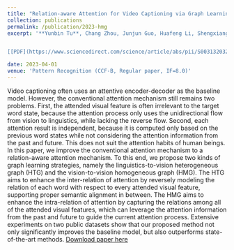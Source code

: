```yaml
---
title: "Relation-aware Attention for Video Captioning via Graph Learning"
collection: publications
permalink: /publication/2023-hmg
excerpt: '**Yunbin Tu**, Chang Zhou, Junjun Guo, Huafeng Li, Shengxiang Gao, Zhengtao Yu.


[[PDF](https://www.sciencedirect.com/science/article/abs/pii/S0031320322006835)]'

date: 2023-04-01
venue: 'Pattern Recognition (CCF-B, Regular paper, IF=8.0)'
---
```


Video captioning often uses an attentive encoder-decoder as the baseline model. However, the conventional attention mechanism still remains two problems. First, the attended visual feature is often irrelevant to the target word state, because the attention process only uses the unidirectional flow from vision to linguistics,  while lacking the reverse flow. Second, each attention result is independent, because it is computed only based on the previous word states while not considering the attention information from the past and future. This does not suit the attention habits of human beings. In this paper, we improve the conventional attention mechanism to a relation-aware attention mechanism. To this end, we propose two kinds of graph learning strategies, namely the linguistics-to-vision heterogeneous graph (HTG) and the vision-to-vision homogeneous graph (HMG). The HTG aims to enhance the inter-relation of attention by reversely modeling the relation of each word with respect to every attended visual feature, supporting proper semantic alignment in between. The HMG aims to enhance the intra-relation of attention by capturing the relations among all of the attended visual features, which can leverage the attention information from the past and future to guide the current attention process. Extensive experiments on two  public datasets show that our proposed method not only significantly improves the baseline model, but also outperforms state-of-the-art methods.
[Download paper here](https://www.sciencedirect.com/science/article/abs/pii/S0031320322006835)
